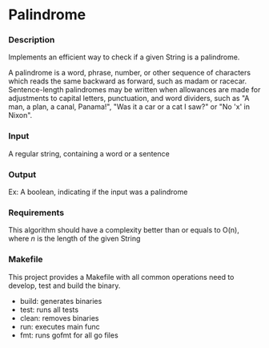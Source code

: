 # Palindrome


### Description

Implements an efficient way to check if a given String is a palindrome.

A palindrome is a word, phrase, number, or other sequence of characters which 
reads the same backward as forward, such as madam or racecar. 
Sentence-length palindromes may be written when allowances are made for 
adjustments to capital letters, punctuation, and word dividers, such as 
"A man, a plan, a canal, Panama!", "Was it a car or a cat I saw?" or "No 'x' in Nixon".


### Input

A regular string, containing a word or a sentence

### Output

Ex:  A boolean, indicating if the input was a palindrome


### Requirements

This algorithm should have a complexity better than or equals to O(n), 
where _n_ is the length of the given String


### Makefile

This project provides a Makefile with all common operations need to develop, 
test and build the binary.

* build: generates binaries
* test: runs all tests
* clean: removes binaries
* run: executes main func
* fmt: runs gofmt for all go files
